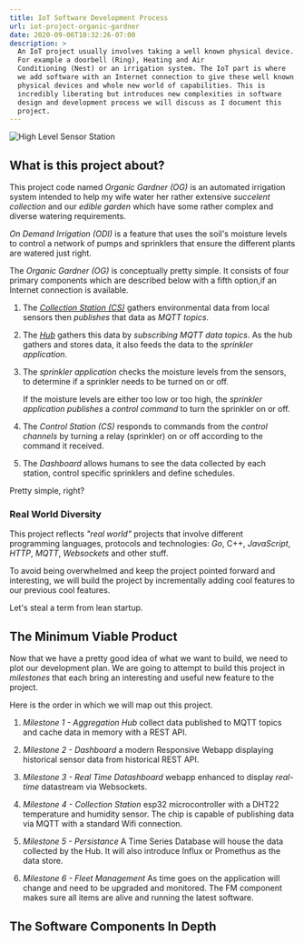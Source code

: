 ```yaml
---
title: IoT Software Development Process
url: iot-project-organic-gardner
date: 2020-09-06T10:32:26-07:00
description: >
  An IoT project usually involves taking a well known physical device.
  For example a doorbell (Ring), Heating and Air
  Conditioning (Nest) or an irrigation system. The IoT part is where
  we add software with an Internet connection to give these well known
  physical devices and whole new world of capabilities. This is
  incredibly liberating but introduces new complexities in software
  design and development process we will discuss as I document this 
  project. 
---
```


![High Level Sensor Station](/img/iot-project-drawing.png)

## What is this project about?

This project code named _Organic Gardner (OG)_ is an automated
irrigation system intended to help my wife water her rather extensive
_succelent collection_ and our _edible garden_ which have some rather 
complex and diverse watering requirements.

_On Demand Irrigation (ODI)_ is a feature that uses the soil's moisture
levels to control a network of pumps and sprinklers that ensure the 
different plants are watered just right.

The _Organic Gardner (OG)_ is conceptually pretty simple. It consists
of four primary components which are described below with a fifth option,if an
Internet connection is available.

1. The [_Collection Station (CS)_](/iot-project-organic-gardner/collection-station)
   gathers environmental data from local sensors then _publishes_ that
   data as _MQTT topics_.

2. The [_Hub_](/iot-organic-gardner/hub) gathers this data by
   _subscribing_ _MQTT data topics_. As the hub gathers and stores
   data, it also feeds the data to the _sprinkler application_.

3. The _sprinkler application_ checks the moisture levels from the
   sensors, to determine if a sprinkler needs to be turned on or off. 

   If the moisture levels are either too low or too high, the
   _sprinkler application_ _publishes_ a _control
   command_ to turn the sprinkler on or off.

4. The _Control Station (CS)_ responds to commands from the _control
   channels_ by turning a relay (sprinkler) on or off according to the
   command it received.

5. The _Dashboard_ allows humans to see the data collected by each
   station, control specific sprinklers and define schedules.

Pretty simple, right?

### Real World Diversity

This project reflects _"real world"_ projects that involve
different programming languages, protocols and technologies: _Go_,
C++, _JavaScript_, _HTTP_, _MQTT_, _Websockets_ and other stuff.

To avoid being overwhelmed and keep the project pointed forward and
interesting, we will build the project by incrementally adding cool
features to our previous cool features.

Let's steal a term from lean startup.

## The Minimum Viable Product

Now that we have a pretty good idea of what we want to build, we
need to plot our development plan.  We are going to attempt to build
this project in _milestones_ that each bring an interesting and
useful new feature to the project.

Here is the order in which we will map out this project.

1. *Milestone 1 - Aggregation Hub* collect data published to MQTT
   topics and cache data in memory with a REST API.
   
2. *Milestone 2 - Dashboard* a modern Responsive Webapp displaying
   historical sensor data from historical REST API.

3. *Milestone 3 - Real Time Datashboard* webapp enhanced to display
   _real-time_ datastream via Websockets.

4. *Milestone 4 - Collection Station* esp32 microcontroller with a
   DHT22 temperature and humidity sensor. The chip is capable of
   publishing data via MQTT with a standard Wifi connection.
   
5. *Milestone 5 - Persistance* A Time Series Database will house the
   data collected by the Hub. It will also introduce Influx or Promethus as the
   data store.

6. *Milestone 6 - Fleet Management* As time goes on the application
   will change and need to be upgraded and monitored. The FM component
   makes sure all items are alive and running the latest software.

## The Software Components In Depth

